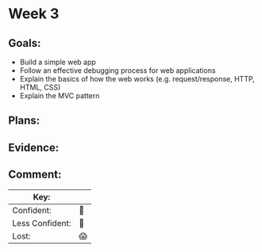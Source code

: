 # Week 3
## Goals:

-  Build a simple web app
-  Follow an effective debugging process for web applications
-  Explain the basics of how the web works (e.g. request/response, HTTP, HTML, CSS)
-  Explain the MVC pattern

## Plans:

## Evidence:

## Comment:


|Key:     ||
|---------------|-----------|
|Confident:     |:nail_care:|
|Less Confident:|:no_good:  |
|Lost:          |:scream:   |

